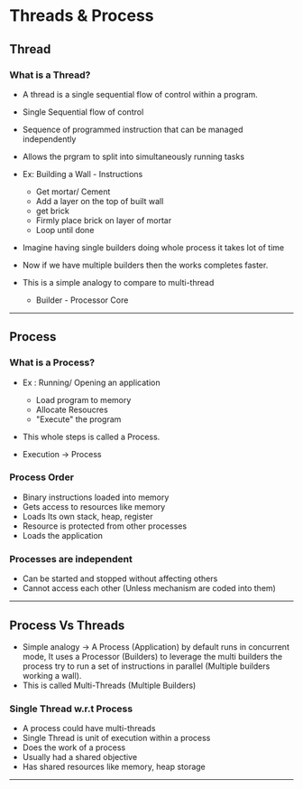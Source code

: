 

# Threads & Process

## Thread

### What is a Thread?

- A thread is a single sequential flow of control within a program.
- Single Sequential flow of control
- Sequence of programmed instruction that can be managed independently
- Allows the prgram to split into simultaneously running tasks
- Ex: Building a Wall - Instructions
    - Get mortar/ Cement
    - Add a layer on the top of built wall
    - get brick
    - Firmly place brick on layer of mortar
    - Loop until done


- Imagine having single builders doing whole process it takes lot of time
- Now if we have multiple builders then the works completes faster.

- This is a simple analogy to compare to multi-thread
    - Builder - Processor Core

___________________________________________

## Process

### What is a Process?

- Ex : Running/ Opening an application
    - Load program to memory
    - Allocate Resoucres
    - "Execute" the program

- This whole steps is called a Process.
- Execution -> Process 

### Process Order

- Binary instructions loaded into memory
- Gets access to resources like memory
- Loads Its own stack, heap, register
- Resource is protected from other processes
- Loads the application

### Processes are independent

- Can be started and stopped without affecting others
- Cannot access each other (Unless mechanism are coded into them)

____________________________________


## Process Vs Threads

- Simple analogy -> A Process (Application) by default runs in concurrent mode, It uses a Processor (Builders) to leverage the multi builders the process try to run a set of instructions in parallel (Multiple builders working a wall). 
- This is called Multi-Threads (Multiple Builders)


### Single Thread w.r.t Process

- A process could have multi-threads
- Single Thread is unit of execution within a process
- Does the work of a process
- Usually had a shared objective
- Has shared resources like memory, heap storage


_________________________________________




